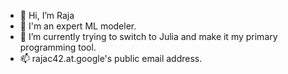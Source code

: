 - 👋 Hi, I’m Raja
- 👀 I'm an expert ML modeler.
- 🌱 I’m currently trying to switch to Julia and make it my primary programming tool.
- 📫 rajac42.at.google's public email address.

<!---
rcherukuri12/rcherukuri12 is a ✨ special ✨ repository because its `README.md` (this file) appears on your GitHub profile.
You can click the Preview link to take a look at your changes.
--->

